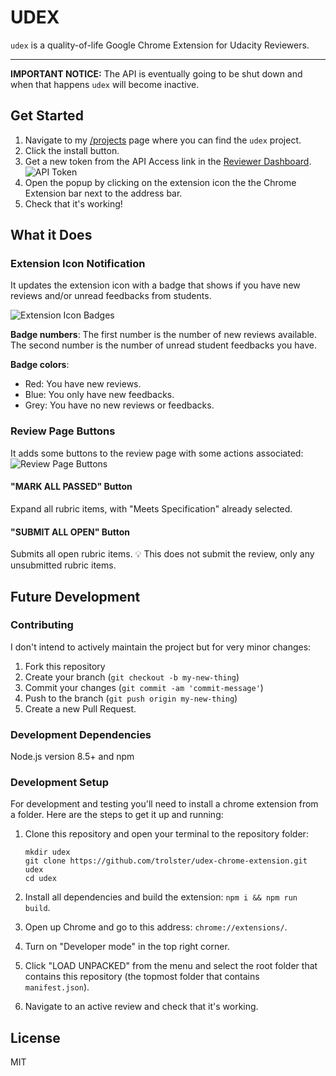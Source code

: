 # UDEX

`udex` is a quality-of-life Google Chrome Extension for Udacity Reviewers.

---

**IMPORTANT NOTICE:** The API is eventually going to be shut down and when that happens `udex` will become inactive.

## Get Started

1.  Navigate to my [/projects][1] page where you can find the `udex` project.
1.  Click the install button.
1.  Get a new token from the API Access link in the [Reviewer Dashboard][2]. ![API Token][token]
1.  Open the popup by clicking on the extension icon the the Chrome Extension bar next to the address bar.
1.  Check that it's working!

## What it Does

### Extension Icon Notification

It updates the extension icon with a badge that shows if you have new reviews and/or unread feedbacks from students.

![Extension Icon Badges][badges]

**Badge numbers**: The first number is the number of new reviews available. The second number is the number of unread student feedbacks you have.

**Badge colors**:

* Red: You have new reviews.
* Blue: You only have new feedbacks.
* Grey: You have no new reviews or feedbacks.

### Review Page Buttons

It adds some buttons to the review page with some actions associated:
![Review Page Buttons][buttons]

#### "MARK ALL PASSED" Button

Expand all rubric items, with "Meets Specification" already selected.

#### "SUBMIT ALL OPEN" Button

Submits all open rubric items. :bulb: This does not submit the review, only any unsubmitted rubric items.

## Future Development

### Contributing

I don't intend to actively maintain the project but for very minor changes:

1.  Fork this repository
1.  Create your branch (`git checkout -b my-new-thing`)
1.  Commit your changes (`git commit -am 'commit-message'`)
1.  Push to the branch (`git push origin my-new-thing`)
1.  Create a new Pull Request.

### Development Dependencies

Node.js version 8.5+ and npm

### Development Setup

For development and testing you'll need to install a chrome extension from a folder. Here are the steps to get it up and running:

1.  Clone this repository and open your terminal to the repository folder:

    ```shell
    mkdir udex
    git clone https://github.com/trolster/udex-chrome-extension.git udex
    cd udex
    ```

1.  Install all dependencies and build the extension: `npm i && npm run build`.
1.  Open up Chrome and go to this address: `chrome://extensions/`.
1.  Turn on "Developer mode" in the top right corner.
1.  Click "LOAD UNPACKED" from the menu and select the root folder that contains this repository (the topmost folder that contains `manifest.json`).
1.  Navigate to an active review and check that it's working.

## License

MIT

[1]: https://www.mtl.codes/projects
[2]: https://review.udacity.com/#!/submissions/dashboard
[badges]: https://readmeimages-wautwxpogk.now.sh/readme-udex-badges.png
[buttons]: https://readmeimages-wautwxpogk.now.sh/readme-udex-buttons.png
[token]: https://readmeimages-kvmrxqcrux.now.sh/readme-api-access.png
